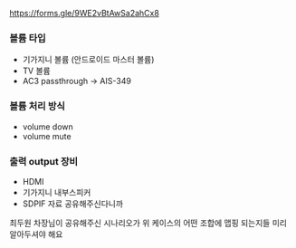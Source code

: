 https://forms.gle/9WE2vBtAwSa2ahCx8

### 볼륨 타입
* 기가지니 볼륨 (안드로이드 마스터 볼륨)
* TV 볼륨
* AC3 passthrough  -> AIS-349

### 볼륨 처리 방식
* volume down
* volume mute

### 출력 output 장비
* HDMI
* 기가지니 내부스피커
* SDPIF
자료 공유해주신다니까

최두원 차장님이 공유해주신 시나리오가
위 케이스의 어떤 조합에 맵핑 되는지들 미리 알아두셔야 해요
